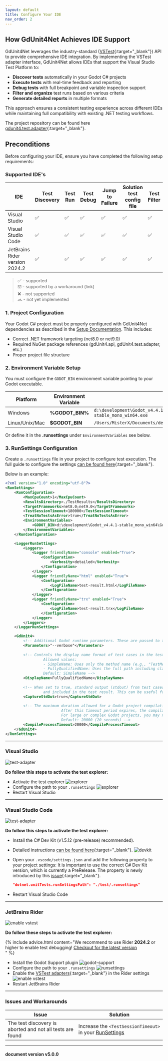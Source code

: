 ```yaml
---
layout: default
title: Configure Your IDE
nav_order: 2
---
```


## How GdUnit4Net Achieves IDE Support

GdUnit4Net leverages the industry-standard ([VSTest](https://github.com/microsoft/vstest?tab=readme-ov-file#vstest){:target="_blank"})
API to provide comprehensive IDE integration.
By implementing the VSTest adapter interface, GdUnit4Net allows IDEs that support the Visual Studio Test Platform to:

- **Discover tests** automatically in your Godot C# projects
- **Execute tests** with real-time feedback and reporting
- **Debug tests** with full breakpoint and variable inspection support
- **Filter and organize** test runs based on various criteria
- **Generate detailed reports** in multiple formats

This approach ensures a consistent testing experience across different IDEs while maintaining full compatibility with existing .NET testing workflows.

The project repository can be found here [gdunit4.test.adapter](https://github.com/MikeSchulze/gdUnit4Net/blob/master/TestAdapter/README.md){:target="_blank"}.

## Preconditions

Before configuring your IDE, ensure you have completed the following setup requirements:

### Supported IDE's

|IDE               |Test Discovery|Test Run|Test Debug|Jump to Failure|Solution test config file|Test Filter|Parallel Test Execution|
|---|---|---|---|---|---|---|---|
|Visual Studio     |✅|✅|✅|✅|✅|✅|❌|
|Visual Studio Code|✅|✅|✅|✅|✅|✅|❌|
|JetBrains Rider version 2024.2 |✅|✅|✅|✅|✅|✅|❌|

> ✅ - supported<br>
> ☑️ - supported by a workaround (link)<br>
> ❌ - not supported<br>
> 🔜 - not yet implemented<br>

### 1. Project Configuration

Your Godot C# project must be properly configured with GdUnit4Net dependencies as described in the
[Setup Documentation](/gdUnit4/csharp_project_setup/csharp-setup/). This includes:

- Correct .NET framework targeting (net8.0 or net9.0)
- Required NuGet package references (gdUnit4.api, gdUnit4.test.adapter, etc.)
- Proper project file structure

### 2. Environment Variable Setup

You must configure the `GODOT_BIN` environment variable pointing to your Godot executable.

|Platform|Environment Variable|Example Path|
|---|---|---|
|Windows|**%GODOT_BIN%**|`d:\development\Godot_v4.4.1-stable_mono_win64\Godot_v4.4.1-stable_mono_win64.exe`|
|Linux/Unix/Mac|**$GODOT_BIN**|`/Users/MisterX/Documents/develop/GodotMono.app/Contents/MacOS/Godot`|

Or define it in the **.runsettings** under `EnvironmentVariables` see below.

### 3. RunSettings Configuration

Create a `.runsettings` file in your project to configure test execution.
The full guide to configure the settings [can be found here](https://github.com/MikeSchulze/gdUnit4Net/blob/master/TestAdapter/README.md#configuration-with-runsettings){:target="_blank"}.

Below is an example:

```xml
<?xml version="1.0" encoding="utf-8"?>
<RunSettings>
    <RunConfiguration>
        <MaxCpuCount>1</MaxCpuCount>
        <ResultsDirectory>./TestResults</ResultsDirectory>
        <TargetFrameworks>net8.0;net9.0</TargetFrameworks>
        <TestSessionTimeout>180000</TestSessionTimeout>
        <TreatNoTestsAsError>true</TreatNoTestsAsError>
        <EnvironmentVariables>
            <GODOT_BIN>d:\development\Godot_v4.4.1-stable_mono_win64\Godot_v4.4.1-stable_mono_win64.exe</GODOT_BIN>
        </EnvironmentVariables>
    </RunConfiguration>

    <LoggerRunSettings>
        <Loggers>
            <Logger friendlyName="console" enabled="True">
                <Configuration>
                    <Verbosity>detailed</Verbosity>
                </Configuration>
            </Logger>
            <Logger friendlyName="html" enabled="True">
                <Configuration>
                    <LogFileName>test-result.html</LogFileName>
                </Configuration>
            </Logger>
            <Logger friendlyName="trx" enabled="True">
                <Configuration>
                    <LogFileName>test-result.trx</LogFileName>
                </Configuration>
            </Logger>
        </Loggers>
    </LoggerRunSettings>

    <GdUnit4>
        <!-- Additional Godot runtime parameters. These are passed to the Godot executable when running tests.-->
        <Parameters>"--verbose"</Parameters>
  
        <!-- Controls the display name format of test cases in the test results.
                 Allowed values:
                 - SimpleName: Uses only the method name (e.g., "TestMethod")
                 - FullyQualifiedName: Uses the full path including class and method name (e.g., "MyNamespace.MyClass.TestMethod")
                 Default: SimpleName -->
        <DisplayName>FullyQualifiedName</DisplayName>
  
        <!-- When set to true, standard output (stdout) from test cases is captured
                 and included in the test result. This can be useful for debugging. -->
        <CaptureStdOut>true</CaptureStdOut>
  
        <!-- The maximum duration allowed for a Godot project compilation process in milliseconds.
                         After this timeout period expires, the compilation process is forcefully terminated.
                         For large or complex Godot projects, you may need to increase this value.
                         Default: 20000 (20 seconds) -->
        <CompileProcessTimeout>20000</CompileProcessTimeout>
    </GdUnit4>
</RunSettings>
```

---

### Visual Studio

![test-adapter](/gdUnit4/assets/images/faq/visualstudio/test-explorer.png)

**Do follow this steps to activate the test explorer:**

- Activate the test explorer
  ![explorer](/gdUnit4/assets/images/faq/visualstudio/setup-test-1.png)
- Configure the path to your `.runsettings`
  ![explorer](/gdUnit4/assets/images/faq/visualstudio/setup-test-2.png)
- Restart Visual Studio

---

### Visual Studio Code

![test-adapter](/gdUnit4/assets/images/faq/visualstudio-code/test-explorer.png)

**Do follow this steps to activate the test explorer:**

- Install the C# Dev Kit (v1.5.12 (pre-release) recommended).
- Detailed instructions [can be found here](https://code.visualstudio.com/docs/csharp/testing){:target="_blank"}.
  ![devkit](/gdUnit4/assets/images/faq/visualstudio-code/test-setup-1.png)
- Open your `.vscode/settings.json` and add the following property to your project settings:
  It is important to use the correct C# Dev Kit version, which is currently a PreRelease.
  The property is newly introduced by this [issue](https://github.com/microsoft/vscode-dotnettools/issues/156){:target="_blank"}.

    ```json
    "dotnet.unitTests.runSettingsPath": "./test/.runsettings"
    ```
- Restart Visual Studio Code

---

### JetBrains Rider

![enable vstest](/gdUnit4/assets/images/faq/jetbrains/test-explorer.png)

**Do follow these steps to activate the test explorer:**

{% include advice.html
content="We recommend to use Rider <b>2024.2</b> or higher to enable test debugging!
<a href='https://plugins.jetbrains.com/plugin/13882-godot-support'> Checkout for the latest version</a><br>"
%}

- Install the Godot Support plugin
  ![godot-support](/gdUnit4/assets/images/faq/jetbrains/plugin-godot-support.png)
- Configure the path to your `.runsettings`
  ![runsettings](/gdUnit4/assets/images/faq/jetbrains/setup-test-1.png)
- Enable the
  [VSTest adapters](https://www.jetbrains.com/help/rider/Reference__Options__Tools__Unit_Testing__VSTest.html#projects-with-unit-tests){:target="_blank"}
  in the Rider settings
  ![enable vstest](/gdUnit4/assets/images/faq/jetbrains/setup-test-2.png)
- Restart JetBrains Rider

---

### Issues and Workarounds

|Issue| Solution                                                                                |
|-|-----------------------------------------------------------------------------------------|
|The test discovery is aborted and not all tests are found| Increase the `<TestSessionTimeout>` in your [RunSettings](#3-runsettings-configuration) |

---
<h4> document version v5.0.0 </h4>
